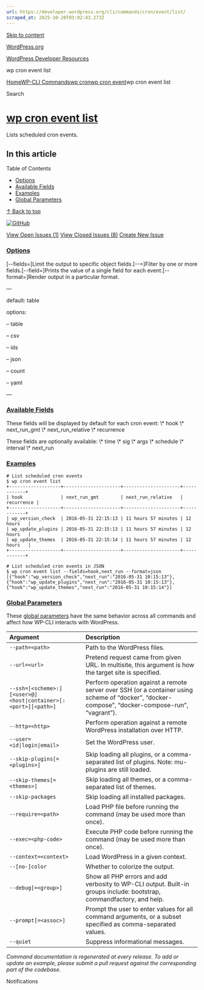 ```yaml
---
url: https://developer.wordpress.org/cli/commands/cron/event/list/
scraped_at: 2025-10-20T03:02:43.273Z
---
```


[Skip to content](https://developer.wordpress.org/cli/commands/cron/event/list/#wp--skip-link--target)

[WordPress.org](https://wordpress.org/)

[WordPress Developer Resources](https://developer.wordpress.org/)

wp cron event list


[Home](https://developer.wordpress.org/)[WP-CLI Commands](https://developer.wordpress.org/cli/commands/)[wp cron](https://developer.wordpress.org/cli/commands/cron/)[wp cron event](https://developer.wordpress.org/cli/commands/cron/event/)wp cron event list

Search

# [wp cron event list](https://developer.wordpress.org/cli/commands/cron/event/list/)

Lists scheduled cron events.

## In this article

Table of Contents

- [Options](https://developer.wordpress.org/cli/commands/cron/event/list/#options)
- [Available Fields](https://developer.wordpress.org/cli/commands/cron/event/list/#available-fields)
- [Examples](https://developer.wordpress.org/cli/commands/cron/event/list/#examples)
- [Global Parameters](https://developer.wordpress.org/cli/commands/cron/event/list/#global-parameters)

[↑ Back to top](https://developer.wordpress.org/cli/commands/cron/event/list/#wp--skip-link--target)

[![GitHub](https://make.wordpress.org/cli/wp-content/plugins/wporg-cli/assets/images/github-mark.svg)](https://github.com/wp-cli/cron-command)

[View Open Issues (1)](https://github.com/login?return_to=%2Fissues%3Fq%3Dlabel%3Acommand%3Acron-event-list+sort%3Aupdated-desc+org%3Awp-cli+is%3Aopen) [View Closed Issues (8)](https://github.com/login?return_to=%2Fissues%3Fq%3Dlabel%3Acommand%3Acron-event-list+sort%3Aupdated-desc+org%3Awp-cli+is%3Aclosed) [Create New Issue](https://github.com/wp-cli/cron-command/issues/new)

### [Options](https://developer.wordpress.org/cli/commands/cron/event/list/\#options)

\[--fields=<fields>\]Limit the output to specific object fields.\[--<field>=<value>\]Filter by one or more fields.\[--field=<field>\]Prints the value of a single field for each event.\[--format=<format>\]Render output in a particular format.

—

default: table

options:

– table

– csv

– ids

– json

– count

– yaml

—

### [Available Fields](https://developer.wordpress.org/cli/commands/cron/event/list/\#available-fields)

These fields will be displayed by default for each cron event:
\\* hook
\\* next\_run\_gmt
\\* next\_run\_relative
\\* recurrence

These fields are optionally available:
\\* time
\\* sig
\\* args
\\* schedule
\\* interval
\\* next\_run

### [Examples](https://developer.wordpress.org/cli/commands/cron/event/list/\#examples)

```
# List scheduled cron events
$ wp cron event list
+-------------------+---------------------+---------------------+------------+
| hook              | next_run_gmt        | next_run_relative   | recurrence |
+-------------------+---------------------+---------------------+------------+
| wp_version_check  | 2016-05-31 22:15:13 | 11 hours 57 minutes | 12 hours   |
| wp_update_plugins | 2016-05-31 22:15:13 | 11 hours 57 minutes | 12 hours   |
| wp_update_themes  | 2016-05-31 22:15:14 | 11 hours 57 minutes | 12 hours   |
+-------------------+---------------------+---------------------+------------+

# List scheduled cron events in JSON
$ wp cron event list --fields=hook,next_run --format=json
[{"hook":"wp_version_check","next_run":"2016-05-31 10:15:13"},{"hook":"wp_update_plugins","next_run":"2016-05-31 10:15:13"},{"hook":"wp_update_themes","next_run":"2016-05-31 10:15:14"}]

```

### [Global Parameters](https://developer.wordpress.org/cli/commands/cron/event/list/\#global-parameters)

These [global parameters](https://make.wordpress.org/cli/handbook/config/) have the same behavior across all commands and affect how WP-CLI interacts with WordPress.

| **Argument** | **Description** |
| :-- | :-- |
| `--path=<path>` | Path to the WordPress files. |
| `--url=<url>` | Pretend request came from given URL. In multisite, this argument is how the target site is specified. |
| `--ssh=[<scheme>:][<user>@]<host\|container>[:<port>][<path>]` | Perform operation against a remote server over SSH (or a container using scheme of “docker”, “docker-compose”, “docker-compose-run”, “vagrant”). |
| `--http=<http>` | Perform operation against a remote WordPress installation over HTTP. |
| `--user=<id\|login\|email>` | Set the WordPress user. |
| `--skip-plugins[=<plugins>]` | Skip loading all plugins, or a comma-separated list of plugins. Note: mu-plugins are still loaded. |
| `--skip-themes[=<themes>]` | Skip loading all themes, or a comma-separated list of themes. |
| `--skip-packages` | Skip loading all installed packages. |
| `--require=<path>` | Load PHP file before running the command (may be used more than once). |
| `--exec=<php-code>` | Execute PHP code before running the command (may be used more than once). |
| `--context=<context>` | Load WordPress in a given context. |
| `--[no-]color` | Whether to colorize the output. |
| `--debug[=<group>]` | Show all PHP errors and add verbosity to WP-CLI output. Built-in groups include: bootstrap, commandfactory, and help. |
| `--prompt[=<assoc>]` | Prompt the user to enter values for all command arguments, or a subset specified as comma-separated values. |
| `--quiet` | Suppress informational messages. |

_Command documentation is regenerated at every release. To add or update an example, please submit a pull request against the corresponding part of the codebase._

Notifications